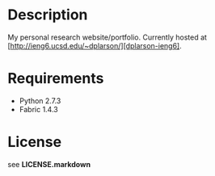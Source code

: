 # Description
My personal research website/portfolio. Currently hosted at [http://ieng6.ucsd.edu/~dplarson/][dplarson-ieng6].


# Requirements
* Python 2.7.3
* Fabric 1.4.3


# License
see **LICENSE.markdown**


[dplarson-ieng6]:http://ieng6.ucsd.edu/~dplarson/
[dplarson-github]: https://github.com/dplarson/
[bootstrap]: http://twitter.github.com/bootstrap/
